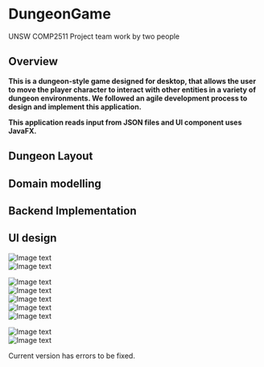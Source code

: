 # DungeonGame

UNSW COMP2511 Project
team work by two people  
  
## Overview
**This is a dungeon-style game designed for desktop, that allows the user to move the player character to interact with other entities in a variety of dungeon environments. We followed an agile development process to design and implement this application.**  
  
**This application reads input from JSON files and UI component uses JavaFX.**

## Dungeon Layout
  
## Domain modelling
  
## Backend Implementation

## UI design
  
![Image text](https://github.com/RebeccaSY/DungeonGame/blob/main/Demo/UI_bs.png)  
![Image text](https://github.com/RebeccaSY/DungeonGame/blob/main/Demo/UI_bs2.png)  

  
![Image text](https://github.com/RebeccaSY/DungeonGame/blob/main/Demo/UI_enemies.png)  
![Image text](https://github.com/RebeccaSY/DungeonGame/blob/main/Demo/UI_enemies2.png)  
![Image text](https://github.com/RebeccaSY/DungeonGame/blob/main/Demo/UI_enemies3.png)  
![Image text](https://github.com/RebeccaSY/DungeonGame/blob/main/Demo/UI_enemies4.png)  
![Image text](https://github.com/RebeccaSY/DungeonGame/blob/main/Demo/UI_enemies5.png)  

  
![Image text](https://github.com/RebeccaSY/DungeonGame/blob/main/Demo/UI_treasure.png)  
![Image text](https://github.com/RebeccaSY/DungeonGame/blob/main/Demo/UI_treasure2.png)  


Current version has errors to be fixed. 

